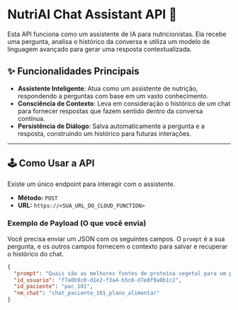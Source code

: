 # NutriAI Chat Assistant API 🤖

Esta API funciona como um assistente de IA para nutricionistas. Ela recebe uma pergunta, analisa o histórico da conversa e utiliza um modelo de linguagem avançado para gerar uma resposta contextualizada.

## ✨ Funcionalidades Principais

- **Assistente Inteligente**: Atua como um assistente de nutrição, respondendo a perguntas com base em um vasto conhecimento.
- **Consciência de Contexto**: Leva em consideração o histórico de um chat para fornecer respostas que fazem sentido dentro da conversa contínua.
- **Persistência de Diálogo**: Salva automaticamente a pergunta e a resposta, construindo um histórico para futuras interações.

---

## 🕹️ Como Usar a API

Existe um único endpoint para interagir com o assistente.

- **Método:** `POST`
- **URL:** `https://<SUA_URL_DO_CLOUD_FUNCTION>`

### Exemplo de Payload (O que você envia)

Você precisa enviar um JSON com os seguintes campos. O `prompt` é a sua pergunta, e os outros campos fornecem o contexto para salvar e recuperar o histórico do chat.

```json
{
  "prompt": "Quais são as melhores fontes de proteína vegetal para um paciente com alergia a soja?",
  "id_usuario": "f7a8b9c0-d1e2-f3a4-b5c6-d7e8f9a0b1c2",
  "id_paciente": "pac_101",
  "nm_chat": "chat_paciente_101_plano_alimentar"
}